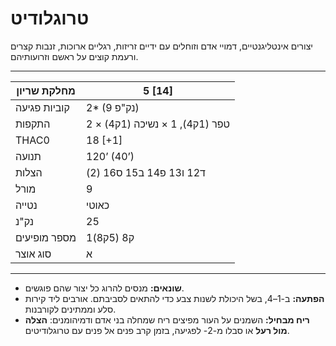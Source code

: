 # טרוגלודיט

יצורים אינטליגנטיים, דמויי אדם וזוחלים עם ידיים זריזות, רגליים ארוכות, זנבות קצרים ורעמת קוצים על ראשם וזרועותיהם.

------

| מחלקת שריון     | 5 [14]                         |
| ---------------- | ------------------------------ |
| קוביות פגיעה     | 2* (9 נק"פ)                    |
| התקפות           | 2 × טפר (1ק4), 1 × נשיכה (1ק4) |
| THAC0            | 18 [+1]                        |
| תנועה            | 120’ (40’)                     |
| הצלות            | ד12 ו13 פ14 ב15 ס16 (2)        |
| מורל             | 9                              |
| נטייה            | כאוטי                          |
| נק"נ             | 25                             |
| מספר מופיעים     | 1ק8 (5ק8)                      |
| סוג אוצר         | א                              |

------

- **שונאים:** מנסים להרוג כל יצור שהם פוגשים.
- **הפתעה:** ב-1–4, בשל היכולת לשנות צבע כדי להתאים לסביבתם. אורבים ליד קירות סלע וממתינים לקורבנות.
- **ריח מבחיל:** השמנים על העור מפיצים ריח שמחלה בני אדם ודמיהומנים: **הצלה מול רעל** או סבלו מ-2- לפגיעה, בזמן קרב פנים אל פנים עם טרוגלודיטים.